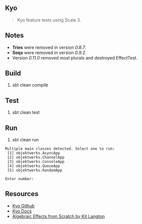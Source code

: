 Kyo
---
>Kyo feature tests using Scala 3.

Notes
-----
* **Tries** were removed in version *0.8.7*.
* **Seqs** were removed in version *0.9.2*.
* Version *0.11.0* removed most plurals and destroyed EffectTest.

Build
-----
1. sbt clean compile

Test
----
1. sbt clean test

Run
---
1. sbt clean run
```
Multiple main classes detected. Select one to run:
 [1] objektwerks.AsyncApp
 [2] objektwerks.ChannelApp
 [3] objektwerks.ConsoleApp
 [4] objektwerks.QueueApp
 [5] objektwerks.RandomApp

Enter number:
```

Resources
---------
* [Kyo Github](https://github.com/getkyo/kyo#)
* [Kyo Docs](https://getkyo.io/#/)
* [Algebraic Effects from Scratch by Kit Langton](https://www.youtube.com/watch?v=qPvPdRbTF-E)
